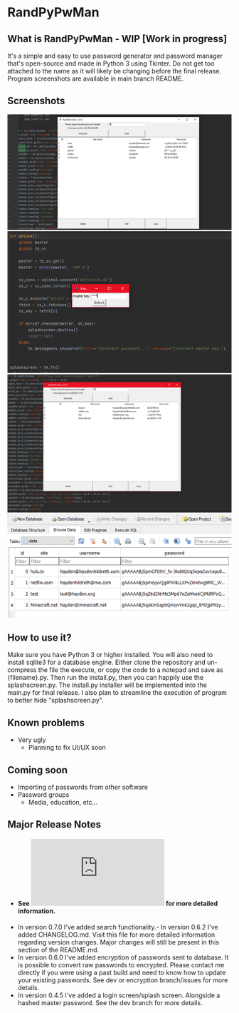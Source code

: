 # RandPyPwMan

## What is RandPyPwMan - WIP [Work in progress]
It's a simple and easy to use password generator and password manager that's open-source and made in Python 3 using Tkinter. Do not get too attached to the name as it will likely be changing before the final release. Program screenshots are available in main branch README.

## Screenshots
![Screenshot](https://github.com/HaydenHildreth/RandPyPwMan/blob/main/screenshots/screenshot.png)
![Screenshot](https://github.com/HaydenHildreth/RandPyPwMan/blob/main/screenshots/pwman1.PNG)
![Screenshot](https://github.com/HaydenHildreth/RandPyPwMan/blob/main/screenshots/pwman2.PNG)
![Screenshot](https://github.com/HaydenHildreth/RandPyPwMan/blob/main/screenshots/pwman3.PNG)

## How to use it?
Make sure you have Python 3 or higher installed. You will also need to install sqlite3 for a database engine. Either clone the repository and un-compress the file the execute, or copy the code to a notepad and save as {filename}.py. Then run the install.py, then you can happily use the splashscreen.py. The install.py installer will be implemented into the main.py for final release. I also plan to streamline the execution of program to better hide "splashscreen.py".

## Known problems
- Very ugly
    - Planning to fix UI/UX soon
    
## Coming soon
- Importing of passwords from other software
- Password groups
    - Media, education, etc...

## Major Release Notes
- #### See ![CHANGELOG.MD](https://github.com/HaydenHildreth/RandPyPwMan/blob/main/CHANGELOG.md) for more detailed information.
- In version 0.7.0 I've added search functionality.- In version 0.6.2 I've added CHANGELOG.md. Visit this file for more detailed information regarding version changes. Major changes will still be present in this section of the README.md.
- In version 0.6.0 I've added encryption of passwords sent to database. It is possible to convert raw passwords to encrypted. Please contact me directly if you were using a past build and need to know how to update your existing passwords. See dev or encryption branch/issues for more details.
- In version 0.4.5 I've added a login screen/splash screen. Alongside a hashed master password. See the dev branch for more details.
